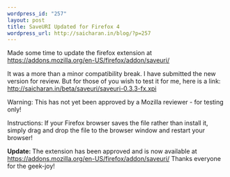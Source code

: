 ```yaml
--- 
wordpress_id: "257"
layout: post
title: SaveURI Updated for Firefox 4
wordpress_url: http://saicharan.in/blog/?p=257
---
```

Made some time to update the firefox extension at <a href="https://addons.mozilla.org/en-US/firefox/addon/saveuri/">https://addons.mozilla.org/en-US/firefox/addon/saveuri/</a>

It was a more than a minor compatibility break. I have submitted the new version for review. But for those of you wish to test it for me, here is a link: <a href="http://saicharan.in/beta/saveuri/saveuri-0.3.3-fx.xpi">http://saicharan.in/beta/saveuri/saveuri-0.3.3-fx.xpi</a>

Warning: This has not yet been approved by a Mozilla reviewer - for testing only!

Instructions: If your Firefox browser saves the file rather than install it, simply drag and drop the file to the browser window and restart your browser!

<strong>Update: </strong>The extension has been approved and is now available at <a href="https://addons.mozilla.org/en-US/firefox/addon/saveuri/">https://addons.mozilla.org/en-US/firefox/addon/saveuri/</a> Thanks everyone for the geek-joy!
